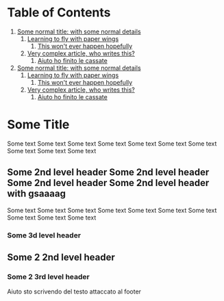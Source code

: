 # Table of Contents

1.  [Some normal title: with some normal details](#orgb0268e6)
    1.  [Learning to fly with paper wings](#org4ca8087)
        1.  [This won't ever happen hopefully](#org1b85c33)
    2.  [Very complex article, who writes this?](#org4417142)
        1.  [Aiuto ho finito le cassate](#orgb5d96a6)
2.  [Some normal title: with some normal details](#orgb0268e6)
    1.  [Learning to fly with paper wings](#org4ca8087)
        1.  [This won't ever happen hopefully](#org1b85c33)
    2.  [Very complex article, who writes this?](#org4417142)
        1.  [Aiuto ho finito le cassate](#orgb5d96a6)



<a id="orgb0268e6"></a>

# Some Title

Some text
Some text
Some text
Some text
Some text
Some text
Some text
Some text
Some text
Some text


<a id="org4ca8087"></a>

## Some 2nd level header Some 2nd level header Some 2nd level header Some 2nd level header with gsaaaag

Some text
Some text
Some text
Some text
Some text
Some text
Some text
Some text
Some text
Some text


<a id="org1b85c33"></a>

### Some 3d level header


<a id="org4417142"></a>

## Some 2 2nd level header


<a id="orgb5d96a6"></a>

### Some 2 3rd level header

Aiuto sto scrivendo del testo attaccato al footer
